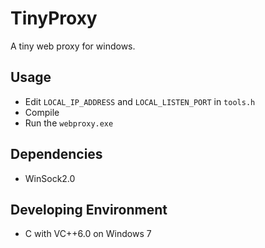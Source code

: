 # TinyProxy
A tiny web proxy for windows.

## Usage 
- Edit `LOCAL_IP_ADDRESS` and `LOCAL_LISTEN_PORT` in `tools.h`
- Compile 
- Run the `webproxy.exe`

## Dependencies 
- WinSock2.0

## Developing Environment 
- C with VC++6.0 on Windows 7
